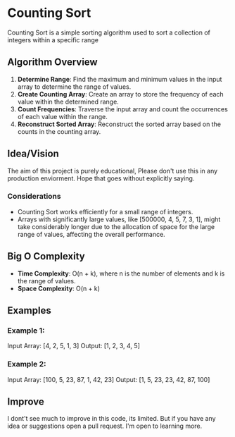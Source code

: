 # Counting Sort

Counting Sort is a simple sorting algorithm used to sort a collection of integers within a specific range

## Algorithm Overview

1. **Determine Range**: Find the maximum and minimum values in the input array to determine the range of values.
2. **Create Counting Array**: Create an array to store the frequency of each value within the determined range.
3. **Count Frequencies**: Traverse the input array and count the occurrences of each value within the range.
4. **Reconstruct Sorted Array**: Reconstruct the sorted array based on the counts in the counting array.

## Idea/Vision

The aim of this project is purely educational,
Please don't use this in any production enviorment.
Hope that goes without explicitly saying.

### Considerations

- Counting Sort works efficiently for a small range of integers.
- Arrays with significantly large values, like [500000, 4, 5, 7, 3, 1], might take considerably longer due to the
  allocation of space for the large range of values, affecting the overall performance.

## Big O Complexity

- **Time Complexity**: O(n + k), where n is the number of elements and k is the range of values.
- **Space Complexity**: O(n + k)

## Examples

### Example 1:

Input Array: [4, 2, 5, 1, 3]
Output: [1, 2, 3, 4, 5]

### Example 2:

Input Array: [100, 5, 23, 87, 1, 42, 23]
Output: [1, 5, 23, 23, 42, 87, 100]

## Improve

I dont't see much to improve in this code, its limited.
But if you have any idea or suggestions open a pull request.
I'm open to learning more.
